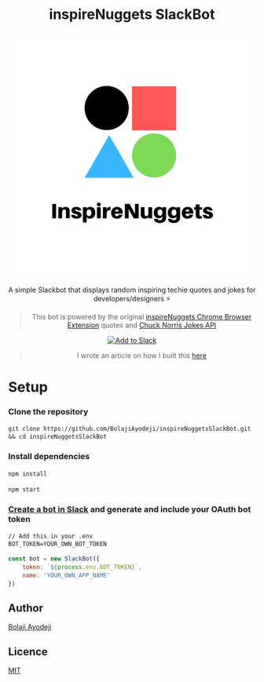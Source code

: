 <div align="center">
    
# inspireNuggets SlackBot

![inspireNuggets](https://github.com/BolajiAyodeji/inspireNuggets/raw/master/tab-icon.png)

A simple Slackbot that displays random inspiring techie quotes and jokes for developers/designers :zap: <br>
> This bot is powered by the original [inspireNuggets Chrome Browser Extension](https://github.com/BolajiAyodeji/inspireNuggets) quotes and [Chuck Norris Jokes API](https://api.chucknorris.io/)

<a href="https://slack.com/oauth/authorize?client_id=407013445267.723094934560&scope=bot"><img alt="Add to Slack" height="40" width="139" src="https://platform.slack-edge.com/img/add_to_slack.png" srcset="https://platform.slack-edge.com/img/add_to_slack.png 1x, https://platform.slack-edge.com/img/add_to_slack@2x.png 2x"></a>

> I wrote an article on how I built this [here](https://www.bolajiayodeji.com/building-a-slackbot-with-node-js-and-slackbots-js/)

</div>

# Setup

### Clone the repository

```
git clone https://github.com/BolajiAyodeji/inspireNuggetsSlackBot.git && cd inspireNuggetsSlackBot
```

### Install dependencies

```
npm install

npm start
```

### [Create a bot in Slack](https://api.slack.com/apps/AM92STGGG/general?) and generate and include your OAuth bot token

```
// Add this in your .env
BOT_TOKEN=YOUR_OWN_BOT_TOKEN
```

```js
const bot = new SlackBot({
    token: `${process.env.BOT_TOKEN}`,
    name: 'YOUR_OWN_APP_NAME'
})
```

## Author
[Bolaji Ayodeji](https://github.com/BolajiAyodeji)

## Licence
[MIT](https://opensource.org/licenses/MIT)
